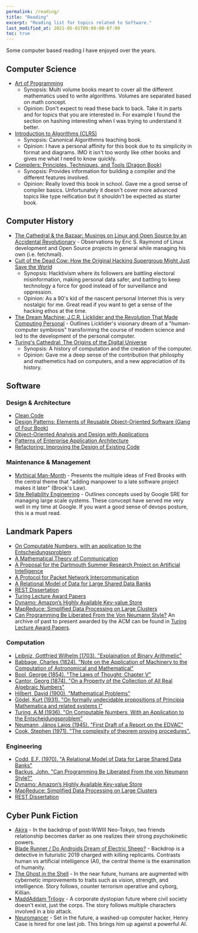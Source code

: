 ```yaml
---
permalink: /reading/
title: "Reading"
excerpt: "Reading list for topics related to Software."
last_modified_at: 2021-05-01T00:00:00-07:00
toc: true
---
```


Some computer based reading I have enjoyed over the years.

## Computer Science

* [Art of Programming](https://www.amazon.com/Computer-Programming-Volumes-1-4A-Boxed/dp/0321751043)
  * Synopsis: Multi volume books meant to cover all the different mathematics used to write algorithms. Volumes are separated based on math concept.
  * Opinion: Don't expect to read these back to back. Take it in parts and for topics that you are interested in. For example I found the section on hashing interesting when I was trying to understand it better.
* [Introduction to Algorithms (CLRS)](https://www.amazon.com/Introduction-Algorithms-3rd-MIT-Press/dp/0262033844)
  * Synopsis: Canonical Algorithmns teaching book.
  * Opinion: I have a personal affinity for this book due to its simplicity in format and diagrams. IMO it isn't too wordy like other books and gives me what I need to know quickly.
* [Compilers: Principles, Techniques, and Tools (Dragon Book)](https://www.amazon.com/Compilers-Principles-Techniques-Tools-2nd/dp/0321486811)
  * Synopsis: Provides information for building a compiler and the different features involved.
  * Opinion: Really loved this book in school. Gave me a good sense of compiler basics. Unfortunately it doesn't cover more advanced topics like type reification but it shouldn't be expected as starter book.

## Computer History

* [The Cathedral &amp; the Bazaar: Musings on Linux and Open Source by an Accidental Revolutionary](https://www.amazon.com/dp/B0026OR3LM) - Observations by Eric S. Raymond of Linux development and Open Source projects in general while managing his own (i.e. fetchmail).
* [Cult of the Dead Cow: How the Original Hacking Supergroup Might Just Save the World](https://www.amazon.com/Cult-of-Dead-Cow-Joseph-Menn-audiobook/dp/B07RX456JM/ref=zg_bs_3573_6?_encoding=UTF8&psc=1&refRID=86XCT8CGTYH8X7H7KJ6S)
  * Synopsis: Hacktivism where its followers are battling electoral misinformation, making personal data safer, and battling to keep technology a force for good instead of for surveillance and oppression.
  * Opinion: As a 90's kid of the nascent personal Internet this is very nostalgic for me. Great read if you want to get a sense of the hacking ethos at the time.
* [The Dream Machine: J.C.R. Licklider and the Revolution That Made Computing Personal](https://www.amazon.com/exec/obidos/ASIN/0670899763/acmorg-20) - Outlines Licklider's visionary dream of a "human-computer symbiosis" transforming the course of modern science and led to the development of the personal computer.
* [Turing's Cathedral: The Origins of the Digital Universe](https://www.amazon.com/Turings-Cathedral-Origins-Digital-Universe/dp/1400075998)
  * Synopsis: A history of computation and the creation of the computer.
  * Opinion: Gave me a deep sense of the contribution that philosphy and mathemetics had on computers, and a new appreciation of its history.

## Software

### Design &amp; Architecture

* [Clean Code](https://www.amazon.com/Clean-Code-Handbook-Software-Craftsmanship-ebook/dp/B001GSTOAM)
* [Design Patterns: Elements of Reusable Object-Oriented Software (Gang of Four Book)](https://www.amazon.com/Design-Patterns-Elements-Reusable-Object-Oriented/dp/0201633612)
* [Object-Oriented Analysis and Design with Applications](https://www.amazon.com/Object-Oriented-Analysis-Design-Applications-3rd/dp/020189551X)
* [Patterns of Enterprise Application Architecture](https://www.amazon.com/Patterns-Enterprise-Application-Architecture-Martin/dp/0321127420)
* [Refactoring: Improving the Design of Existing Code](https://www.amazon.com/Refactoring-Improving-Existing-Addison-Wesley-Signature-ebook/dp/B07LCM8RG2)

### Maintenance &amp; Management

* [Mythical Man-Month](https://www.amazon.com/dp/B00B8USS14?ref=KC_GS_GB_US) - Presents the multiple ideas of Fred Brooks with the central theme that "adding manpower to a late software project makes it later" (Brook's Law).
* [Site Reliability Engineering](https://landing.google.com/sre/books/) - Outlines concepts used by Google SRE for managing large scale systems. These convcept have served me very well in my time at Google. If you want a good sense of devops posture, this is a must read.

## Landmark Papers

* [On Computable Numbers, with an application to the Entscheidungsproblem](https://www.cs.virginia.edu/~robins/Turing_Paper_1936.pdf)
* [A Mathematical Theory of Communication](http://math.harvard.edu/~ctm/home/text/others/shannon/entropy/entropy.pdf)
* [A Proposal for the Dartmouth Summer Research Project on Artificial Intelligence](http://jmc.stanford.edu/articles/dartmouth/dartmouth.pdf)
* [A Protocol for Packet Network Intercommunication](http://education.sigcomm.org/papers/ck74.pdf)
* [A Relational Model of Data for Large Shared Data Banks](https://www.seas.upenn.edu/~zives/03f/cis550/codd.pdf)
* [REST Dissertation](https://oleb.net/2018/rest/)
* [Turing Lecture Award Papers](https://amturing.acm.org/lectures.cfm)
* [Dynamo: Amazon’s Highly Available Key-value Store](https://www.allthingsdistributed.com/files/amazon-dynamo-sosp2007.pdf)
* [MapReduce: Simplified Data Processing on Large Clusters](https://static.googleusercontent.com/media/research.google.com/en//archive/mapreduce-osdi04.pdf)
* [Can Programming Be Liberated From the Von Neumann Style?](http://www.thocp.net/biographies/papers/backus_turingaward_lecture.pdf)
An archive of past to present awarded by the ACM can be found in [Turing Lecture Award Papers](https://amturing.acm.org/lectures.cfm).

### Computation

* [Leibniz, Gottfried Wilhelm (1703). "Explaination of Binary Arithmetic"](/assets/text/leibniz_binary.pdf)
* [Babbage, Charles (1824). "Note on the Application of Machinery to the Computation of Astronomical and Mathematical"](/assets/text/PPN618299726.pdf)
* [Bool, George (1854). "The Laws of Thought: Chapter V"](/assets/text/The_Laws_of_Thought.pdf)
* [Cantor, Georg (1874). "On a Property of the Collection of All Real Algebraic Numbers"](/assets/text/Cantors1874Paper.pdf)
* [Hilbert, David (1900). "Mathematical Problems"](/assets/text/S0002-9904-1902-00923-3.pdf)
* [Gödel, Kurt (1931). "On formally undecidable propositions of Principia Mathematica and related systems I"](/assets/text/canon00-goedel.pdf)
* [Turing, A.M (1936). "On Computable Numbers, With an Application to the Entscheidungsproblem"](/assets/text/Turing_Paper_1936.pdf)
* [Neumann, János Lajos (1945). "First Draft of a Report on the EDVAC"](/assets/text/vnedvac.pdf)
* [Cook, Stephen (1971). "The complexity of theorem proving procedures".](/assets/text/p_vs_np_1971.pdf)

### Engineering

* [Codd, E.F. (1970). "A Relational Model of Data for Large Shared Data Banks"](/assets/text/codd.pdf)
* [Backus, John. "Can Programming Be Liberated From the von Neumann Style?"](http://www.thocp.net/biographies/papers/backus_turingaward_lecture.pdf)
* [Dynamo: Amazon’s Highly Available Key-value Store](https://www.allthingsdistributed.com/files/amazon-dynamo-sosp2007.pdf)
* [MapReduce: Simplified Data Processing on Large Clusters](https://static.googleusercontent.com/media/research.google.com/en//archive/mapreduce-osdi04.pdf)
* [REST Dissertation](https://oleb.net/2018/rest/)

## Cyber Punk Fiction

* [Akira](https://www.amazon.com/Akira-Vol-1-Katsuhiro-Otomo/dp/1935429000) - In the backdrop of post-WWIII Neo-Tokyo, two friends relationship becomes darker as one realizes their strong psychokinetic powers.
* [Blade Runner / Do Androids Dream of Electric Sheep?](https://www.amazon.com/Blade-Runner-Philip-K-Dick-audiobook/dp/B0010BA814/ref=sr_1_1?dchild=1&qid=1605131963&refinements=p_lbr_one_browse-bin%3APhilip+K.+Dick&s=books&sr=1-1) - Backdrop is a detective in futuristic 2019 charged with killing replicants. Contrasts human vs artificial intelligence (AI), the central theme is the examination of humanity.
* [The Ghost in the Shell](http://www.amazon.com/Ghost-Shell-SAC/dp/1935429019) - In the near future, humans are augmented with cybernetic improvements to traits such as vision, strength, and intelligence. Story follows, counter terrorism operative and cyborg, Killian.
* [MaddAddam Trilogy](https://www.amazon.com/dp/0804172315?tag=nemu08-20&linkCode=ogi&th=1&psc=1) - A corporate dystopian future where civil society doesn't exist, just the corps. The story follows multiple characters involved in a bio attack.
* [Neuromancer](https://www.amazon.com/dp/B000O76ON6?ref=KC_GS_GB_US) - Set in the future, a washed-up computer hacker, Henry Case is hired for one last job. This brings him up against a powerful AI.
